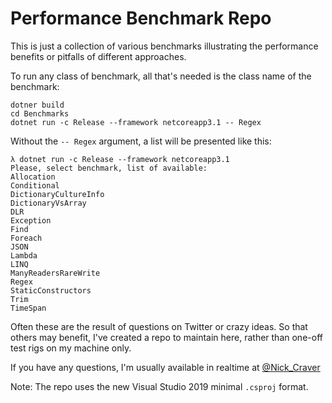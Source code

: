 # Performance Benchmark Repo

This is just a collection of various benchmarks illustrating the performance benefits or pitfalls of different approaches.

To run any class of benchmark, all that's needed is the class name of the benchmark:
```
dotner build
cd Benchmarks
dotnet run -c Release --framework netcoreapp3.1 -- Regex
```
Without the `-- Regex` argument, a list will be presented like this:
```
λ dotnet run -c Release --framework netcoreapp3.1
Please, select benchmark, list of available:
Allocation
Conditional
DictionaryCultureInfo
DictionaryVsArray
DLR
Exception
Find
Foreach
JSON
Lambda
LINQ
ManyReadersRareWrite
Regex
StaticConstructors
Trim
TimeSpan
```

Often these are the result of questions on Twitter or crazy ideas. 
So that others may benefit, I've created a repo to maintain here, rather than one-off test rigs on my machine only.

If you have any questions, I'm usually available in realtime at [@Nick_Craver](https://twitter.com/Nick_Craver)

Note: The repo uses the new Visual Studio 2019 minimal `.csproj` format.